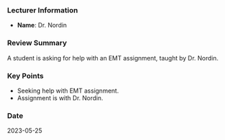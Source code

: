 ### Lecturer Information
- **Name**: Dr. Nordin

### Review Summary
A student is asking for help with an EMT assignment, taught by Dr. Nordin.

### Key Points
- Seeking help with EMT assignment.
- Assignment is with Dr. Nordin.

### Date
2023-05-25